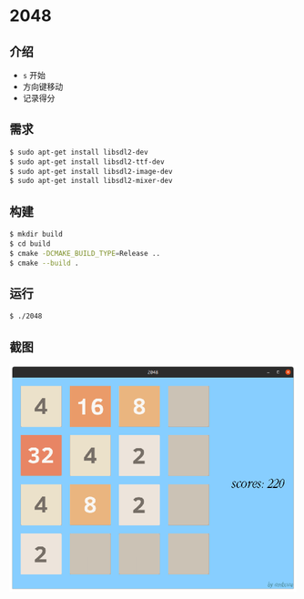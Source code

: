 # 2048

## 介绍

- `s` 开始
- 方向键移动
- 记录得分

## 需求

```bash
$ sudo apt-get install libsdl2-dev
$ sudo apt-get install libsdl2-ttf-dev
$ sudo apt-get install libsdl2-image-dev
$ sudo apt-get install libsdl2-mixer-dev
```

## 构建

```bash
$ mkdir build
$ cd build
$ cmake -DCMAKE_BUILD_TYPE=Release ..
$ cmake --build . 
```

## 运行

```bash
$ ./2048
```

## 截图

![效果](doc/show_result.png)
